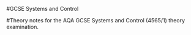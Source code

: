 #GCSE Systems and Control

#Theory notes for the AQA GCSE Systems and Control (4565/1) theory examination.
